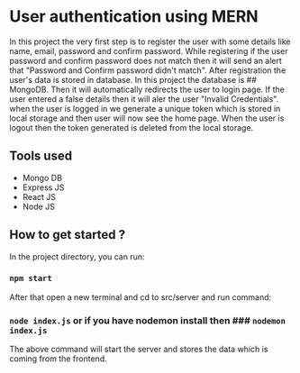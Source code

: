 # User authentication using MERN

In this project the very first step is to register the user with some details like name, email, password and confirm password. While registering if the user password and confirm password does not match then it will send an alert that "Password and Confirm password didn't match". After registration the user's data is stored in database. In this project the database is ## MongoDB. Then it will automatically redirects the user to login page. If the user entered a false details then it will aler the user "Invalid Credentials". when the user is logged in we generate a unique token which is stored in local storage and then user will now see the home page. When the user is logout then the token generated is deleted from the local storage.

## Tools used

- Mongo DB
- Express JS
- React JS
- Node JS

## How to get started ?

In the project directory, you can run:

### `npm start`

After that open a new terminal and cd to src/server and run command:

### `node index.js` or if you have nodemon install then ### `nodemon index.js`

The above command will start the server and stores the data which is coming from the frontend.
